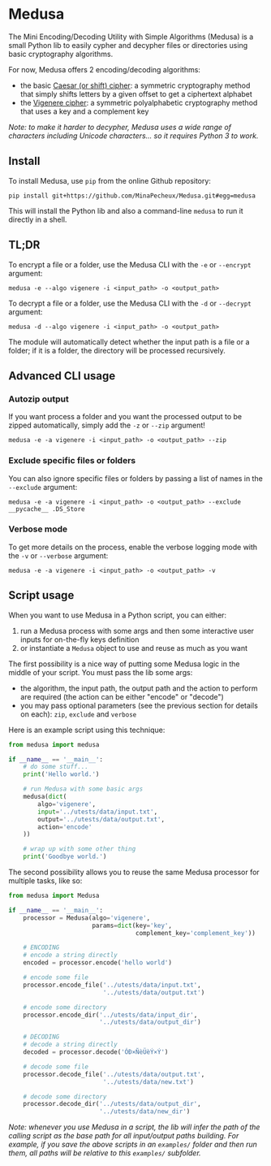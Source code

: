 # Medusa

The Mini Encoding/Decoding Utility with Simple Algorithms (Medusa) is a small Python lib to easily cypher and decypher files or directories using basic cryptography algorithms.

For now, Medusa offers 2 encoding/decoding algorithms:
- the basic [Caesar (or shift) cipher](https://en.wikipedia.org/wiki/Caesar_cipher): a symmetric cryptography
  method that simply shifts letters by a given offset to get a ciphertext alphabet
- the [Vigenere cipher](https://en.wikipedia.org/wiki/Vigen%C3%A8re_cipher): a symmetric polyalphabetic cryptography
  method that uses a key and a complement key

_Note: to make it harder to decypher, Medusa uses a wide range of characters including Unicode characters... so it requires Python 3 to work._

## Install

To install Medusa, use `pip` from the online Github repository:

```
pip install git+https://github.com/MinaPecheux/Medusa.git#egg=medusa
```

This will install the Python lib and also a command-line `medusa` to run it directly in a shell.

## TL;DR

To encrypt a file or a folder, use the Medusa CLI with the `-e` or `--encrypt` argument:

```
medusa -e --algo vigenere -i <input_path> -o <output_path>
```

To decrypt a file or a folder, use the Medusa CLI with the `-d` or `--decrypt` argument:

```
medusa -d --algo vigenere -i <input_path> -o <output_path>
```

The module will automatically detect whether the input path is a file or a folder; if it is a folder, the directory will be processed recursively.

## Advanced CLI usage

### Autozip output

If you want process a folder and you want the processed output to be zipped automatically, simply add the `-z` or `--zip` argument!

```
medusa -e -a vigenere -i <input_path> -o <output_path> --zip
```

### Exclude specific files or folders

You can also ignore specific files or folders by passing a list of names in the `--exclude` argument:

```
medusa -e -a vigenere -i <input_path> -o <output_path> --exclude __pycache__ .DS_Store
```

### Verbose mode

To get more details on the process, enable the verbose logging mode with the `-v` or `--verbose` argument:

```
medusa -e -a vigenere -i <input_path> -o <output_path> -v
```

## Script usage

When you want to use Medusa in a Python script, you can either:

1. run a Medusa process with some args and then some interactive user inputs for on-the-fly keys definition
2. or instantiate a `Medusa` object to use and reuse as much as you want

The first possibility is a nice way of putting some Medusa logic in the middle of your script. You must pass the lib some args:

- the algorithm, the input path, the output path and the action to perform are required (the action can be either "encode" or "decode")
- you may pass optional parameters (see the previous section for details on each): `zip`, `exclude` and `verbose`

Here is an example script using this technique:

```py
from medusa import medusa

if __name__ == '__main__':
    # do some stuff...
    print('Hello world.')

    # run Medusa with some basic args
    medusa(dict(
        algo='vigenere',
        input='../utests/data/input.txt',
        output='../utests/data/output.txt',
        action='encode'
    ))

    # wrap up with some other thing
    print('Goodbye world.')
```

The second possibility allows you to reuse the same Medusa processor for multiple tasks, like so:

```py
from medusa import Medusa

if __name__ == '__main__':
    processor = Medusa(algo='vigenere',
                       params=dict(key='key',
                                   complement_key='complement_key'))

    # ENCODING
    # encode a string directly
    encoded = processor.encode('hello world')

    # encode some file
    processor.encode_file('../utests/data/input.txt',
                          '../utests/data/output.txt')

    # encode some directory
    processor.encode_dir('../utests/data/input_dir',
                         '../utests/data/output_dir')

    # DECODING
    # decode a string directly
    decoded = processor.decode('ÓÐ×ÑèÜèÝ×Ý')

    # decode some file
    processor.decode_file('../utests/data/output.txt',
                          '../utests/data/new.txt')

    # decode some directory
    processor.decode_dir('../utests/data/output_dir',
                         '../utests/data/new_dir')
```

_Note: whenever you use Medusa in a script, the lib will infer the path of the calling script as the base path for all input/output paths building. For example, if you save the above scripts in an `examples/` folder and then run them, all paths will be relative to this `examples/` subfolder._
